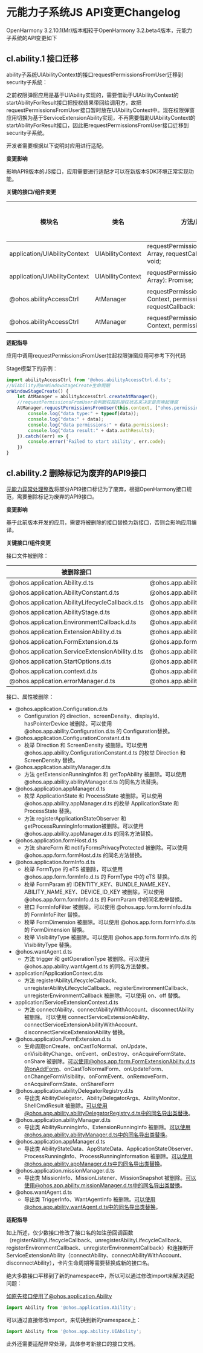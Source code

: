 # 元能力子系统JS API变更Changelog

OpenHarmony 3.2.10.1(Mr)版本相较于OpenHarmony 3.2.beta4版本，元能力子系统的API变更如下

## cl.ability.1 接口迁移
ability子系统UIAbilityContext的接口requestPermissionsFromUser迁移到security子系统：

之前权限弹窗应用是基于UIAbility实现的，需要借助于UIAbilityContext的startAbilityForResult接口把授权结果带回给调用方，故把requestPermissionsFromUser接口暂时放在UIAbilityContext中。现在权限弹窗应用切换为基于ServiceExtensionAbility实现，不再需要借助UIAbilityContext的startAbilityForResult接口，因此把requestPermissionsFromUser接口迁移到security子系统。

开发者需要根据以下说明对应用进行适配。

 **变更影响**

影响API9版本的JS接口，应用需要进行适配才可以在新版本SDK环境正常实现功能。

**关键的接口/组件变更**

| 模块名                    | 类名                | 方法/属性/枚举/常量                                          | 变更类型 |
| ------------------------- | ------------------- | ------------------------------------------------------------ | -------- |
| application/UIAbilityContext        | UIAbilityContext        | requestPermissionsFromUser(permissions: Array<string>, requestCallback: AsyncCallback<PermissionRequestResult>): void; | 删除     |
| application/UIAbilityContext        | UIAbilityContext        | requestPermissionsFromUser(permissions: Array<string>): Promise<PermissionRequestResult>; | 删除     |
| @ohos.abilityAccessCtrl        | AtManager         | requestPermissionsFromUser(context: Context, permissions: Array<Permissions>, requestCallback: AsyncCallback<PermissionRequestResult>) : void; | 新增     |
| @ohos.abilityAccessCtrl        | AtManager         | requestPermissionsFromUser(context: Context, permissions: Array<Permissions>) : Promise<PermissionRequestResult>; | 新增     |


**适配指导**

应用中调用requestPermissionsFromUser拉起权限弹窗应用可参考下列代码

Stage模型下的示例：

```ts
import abilityAccessCtrl from '@ohos.abilityAccessCtrl.d.ts';
//UIAbility的onWindowStageCreate生命周期
onWindowStageCreate() {
    let AtManager = abilityAccessCtrl.createAtManager();
    //requestPermissionsFromUser会判断权限的授权状态来决定是否唤起弹窗
    AtManager.requestPermissionsFromUser(this.context, ["ohos.permission.MANAGE_DISPOSED_APP_STATUS"]).then((data) => {
        console.log("data type:" + typeof(data));
        console.log("data:" + data);
        console.log("data permissions:" + data.permissions);
        console.log("data result:" + data.authResults);
    }).catch((err) => {
        console.error('Failed to start ability', err.code);
    })
}
```



## cl.ability.2 删除标记为废弃的API9接口

[元能力异常处理整改](../OpenHarmony_3.2.8.3/changelogs-ability.md)将部分API9接口标记为了废弃，根据OpenHarmony接口规范，需要删除标记为废弃的API9接口。

**变更影响**

基于此前版本开发的应用，需要将被删除的接口替换为新接口，否则会影响应用编译。

**关键接口/组件变更**

接口文件被删除：

| 被删除接口                                      | 新接口                                          |
| ----------------------------------------------- | ----------------------------------------------- |
| @ohos.application.Ability.d.ts                  | @ohos.app.ability.UIAbility.d.ts                |
| @ohos.application.AbilityConstant.d.ts          | @ohos.app.ability.AbilityConstant.d.ts          |
| @ohos.application.AbilityLifecycleCallback.d.ts | @ohos.app.ability.AbilityLifecycleCallback.d.ts |
| @ohos.application.AbilityStage.d.ts             | @ohos.app.ability.AbilityStage.d.ts             |
| @ohos.application.EnvironmentCallback.d.ts      | @ohos.app.ability.EnvironmentCallback.d.ts      |
| @ohos.application.ExtensionAbility.d.ts         | @ohos.app.ability.ExtensionAbility.d.ts         |
| @ohos.application.FormExtension.d.ts            | @ohos.app.form.FormExtensionAbility.d.ts        |
| @ohos.application.ServiceExtensionAbility.d.ts  | @ohos.app.ability.ServiceExtensionAbility.d.ts  |
| @ohos.application.StartOptions.d.ts             | @ohos.app.ability.StartOptions.d.ts             |
| @ohos.application.context.d.ts                  | @ohos.app.ability.common.d.ts                   |
| @ohos.application.errorManager.d.ts             | @ohos.app.ability.errorManager.d.ts             |

接口、属性被删除：

- @ohos.application.Configuration.d.ts
  - Configuration 的 direction、screenDensity、displayId、hasPointerDevice 被删除。可以使用 @ohos.app.ability.Configuration.d.ts 的 Configuration替换。
- @ohos.application.ConfigurationConstant.d.ts
  - 枚举 Direction 和 ScreenDensity 被删除。可以使用 @ohos.app.ability.ConfigurationConstant.d.ts 的枚举 Direction 和 ScreenDensity 替换。
- @ohos.application.abilityManager.d.ts
  - 方法 getExtensionRunningInfos 和 getTopAbility 被删除。可以使用 @ohos.app.ability.abilityManager.d.ts 的同名方法替换。
- @ohos.application.appManager.d.ts
  - 枚举 ApplicationState 和 ProcessState 被删除。可以使用 @ohos.app.ability.appManager.d.ts 的枚举 ApplicationState 和 ProcessState 替换。
  - 方法 registerApplicationStateObserver 和 getProcessRunningInformation被删除。可以使用 @ohos.app.ability.appManager.d.ts 的同名方法替换。
- @ohos.application.formHost.d.ts
  - 方法 shareForm 和 notifyFormsPrivacyProtected 被删除。可以使用 @ohos.app.form.formHost.d.ts 的同名方法替换。
- @ohos.application.formInfo.d.ts
  - 枚举 FormType 的 eTS 被删除，可以使用 @ohos.app.form.formInfo.d.ts 的 FormType 中的 eTS 替换。
  - 枚举 FormParam 的 IDENTITY_KEY、BUNDLE_NAME_KEY、ABILITY_NAME_KEY、DEVICE_ID_KEY 被删除，可以使用  @ohos.app.form.formInfo.d.ts 的 FormParam 中的同名枚举替换。
  - 接口 FormInfoFilter 被删除。可以使用 @ohos.app.form.formInfo.d.ts 的 FormInfoFilter 替换。
  - 枚举 FormDimension 被删除。可以使用 @ohos.app.form.formInfo.d.ts 的 FormDimension 替换。
  - 枚举 VisibilityType 被删除。可以使用 @ohos.app.form.formInfo.d.ts 的 VisibilityType 替换。
- @ohos.wantAgent.d.ts
  - 方法 trigger 和 getOperationType 被删除。可以使用 @ohos.app.ability.wantAgent.d.ts 的同名方法替换。
- application/ApplicationContext.d.ts
  - 方法 registerAbilityLifecycleCallback、unregisterAbilityLifecycleCallback、registerEnvironmentCallback、unregisterEnvironmentCallback 被删除。可以使用 on、off 替换。
- application/ServiceExtensionContext.d.ts
  - 方法 connectAbility、connectAbilityWithAccount、disconnectAbility 被删除。可以使用 connectServiceExtensionAbility、connectServiceExtensionAbilityWithAccount、disconnectServiceExtensionAbility 替换。
- @ohos.application.FormExtension.d.ts
  - 生命周期onCreate、onCastToNormal、onUpdate、onVisibilityChange、onEvent、onDestroy、onAcquireFormState、onShare 被删除。可以使用@ohos.app.form.FormExtensionAbility.d.ts的onAddForm、onCastToNormalForm、onUpdateForm、onChangeFormVisibility、onFormEvent、onRemoveForm、onAcquireFormState、onShareForm
- @ohos.application.abilityDelegatorRegistry.d.ts
  - 导出类 AbilityDelegator、AbilityDelegatorArgs、AbilityMonitor、ShellCmdResult 被删除。可以使用@ohos.app.ability.abilityDelegatorRegistry.d.ts中的同名导出类替换。
- @ohos.application.abilityManager.d.ts
  - 导出类 AbilityRunningInfo、ExtensionRunningInfo 被删除。可以使用@ohos.app.ability.abilityManager.d.ts中的同名导出类替换。
- @ohos.application.appManager.d.ts
  - 导出类 AbilityStateData、AppStateData、ApplicationStateObserver、ProcessRunningInfo、ProcessRunningInformation 被删除。可以使用@ohos.app.ability.appManager.d.ts中的同名导出类替换。
- @ohos.application.missionManager.d.ts
  - 导出类 MissionInfo、MissionListener、MissionSnapshot 被删除。可以使用@ohos.app.ability.missionManager.d.ts中的同名导出类替换。
- @ohos.wantAgent.d.ts
  - 导出类 TriggerInfo、WantAgentInfo 被删除。可以使用@ohos.app.ability.wantAgent.d.ts中的同名导出类替换。





**适配指导**

如上所述，仅少数接口修改了接口名的如注册回调函数（registerAbilityLifecycleCallback、unregisterAbilityLifecycleCallback、registerEnvironmentCallback、unregisterEnvironmentCallback）和连接断开 ServiceExtensionAbility（connectAbility、connectAbilityWithAccount、disconnectAbility），卡片生命周期等需要替换成新的接口名。

绝大多数接口平移到了新的namespace中，所以可以通过修改import来解决适配问题：

如原先接口使用了@ohos.application.Ability

```js
import Ability from '@ohos.application.Ability';
```

可以通过直接修改import，来切换到新的namespace上：

```js
import Ability from '@ohos.app.ability.UIAbility';
```

此外还需要适配异常处理，具体参考新接口的接口文档。



